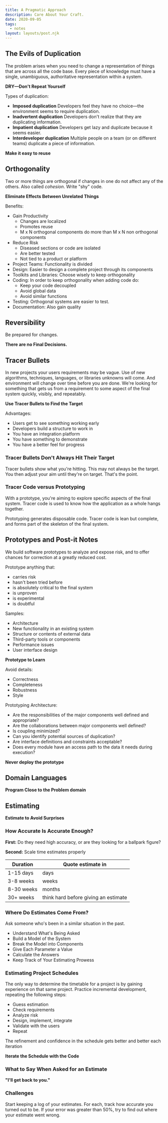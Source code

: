 ```yaml
---
title: A Pragmatic Approach
description: Care About Your Craft.
date: 2020-09-05
tags:
  - notes
layout: layouts/post.njk
---
```


## The Evils of Duplication

The problem arises when you need to change a representation of things that are across all the code base.
Every piece of knowledge must have a single, unambiguous, authoritative representation within a system.

**DRY—Don't Repeat Yourself**

Types of duplication:

- **Imposed duplication** Developers feel they have no choice—the environment seems to require duplication.
- **Inadvertent duplication** Developers don't realize that they are duplicating information.
- **Impatient duplication** Developers get lazy and duplicate because it seems easier.
- **Interdeveloper duplication** Multiple people on a team (or on different teams) duplicate a piece of information.

**Make it easy to reuse**

## Orthogonality

Two or more things are orthogonal if changes in one do not affect any of the others. Also called _cohesion_.
Write "shy" code.

**Eliminate Effects Between Unrelated Things**

Benefits:

- Gain Productivity
  - Changes are localized
  - Promotes reuse
  - M x N orthogonal components do more than M x N non orthogonal components
- Reduce Risk
  - Diseased sections or code are isolated
  - Are better tested
  - Not tied to a product or platform
- Project Teams: Functionality is divided
- Design: Easier to design a complete project through its components
- Toolkits and Libraries: Choose wisely to keep orthogonality
- Coding: In order to keep orthogonality when adding code do:
  - Keep your code decoupled
  - Avoid global data
  - Avoid similar functions
- Testing: Orthogonal systems are easier to test.
- Documentation: Also gain quality

## Reversibility

Be prepared for changes.

**There are no Final Decisions.**

## Tracer Bullets

In new projects your users requirements may be vague. Use of new algorithms, techniques, languages, or libraries unknowns will come. And environment will change over time before you are done.
We're looking for something that gets us from a requirement to some aspect of the final system quickly, visibly, and repeatably.

**Use Tracer Bullets to Find the Target**

Advantages:

- Users get to see something working early
- Developers build a structure to work in
- You have an integration platform
- You have something to demonstrate
- You have a better feel for progress

### Tracer Bullets Don't Always Hit Their Target

Tracer bullets show what you're hitting. This may not always be the target. You then adjust your aim until they're on target. That's the point.

### Tracer Code versus Prototyping

With a prototype, you're aiming to explore specific aspects of the final system.
Tracer code is used to know how the application as a whole hangs together.

Prototyping generates disposable code.
Tracer code is lean but complete, and forms part of the skeleton of the final system.

## Prototypes and Post-it Notes

We build software prototypes to analyze and expose risk, and to offer chances for correction at a greatly reduced cost.

Prototype anything that:

- carries risk
- hasn't been tried before
- is absolutely critical to the final system
- is unproven
- is experimental
- is doubtful

Samples:

- Architecture
- New functionality in an existing system
- Structure or contents of external data
- Third-party tools or components
- Performance issues
- User interface design

**Prototype to Learn**

Avoid details:

- Correctness
- Completeness
- Robustness
- Style

Prototyping Architecture:

- Are the responsibilities of the major components well defined and appropriate?
- Are the collaborations between major components well defined?
- Is coupling minimized?
- Can you identify potential sources of duplication?
- Are interface definitions and constraints acceptable?
- Does every module have an access path to the data it needs during execution?

**Never deploy the prototype**

## Domain Languages

**Program Close to the Problem domain**

## Estimating

**Estimate to Avoid Surprises**

### How Accurate Is Accurate Enough?

**First:** Do they need high accuracy, or are they looking for a ballpark figure?

**Second:** Scale time estimates properly

| Duration   | Quote estimate in                    |
| ---------- | ------------------------------------ |
| 1-15 days  | days                                 |
| 3-8 weeks  | weeks                                |
| 8-30 weeks | months                               |
| 30+ weeks  | think hard before giving an estimate |

### Where Do Estimates Come From?

Ask someone who's been in a similar situation in the past.

- Understand What's Being Asked
- Build a Model of the System
- Break the Model into Components
- Give Each Parameter a Value
- Calculate the Answers
- Keep Track of Your Estimating Prowess

### Estimating Project Schedules

The only way to determine the timetable for a project is by gaining experience on that same project.
Practice incremental development, repeating the following steps:

- Guess estimation
- Check requirements
- Analyze risk
- Design, implement, integrate
- Validate with the users
- Repeat

The refinement and confidence in the schedule gets better and better each iteration

**Iterate the Schedule with the Code**

### What to Say When Asked for an Estimate

**"I'll get back to you."**

### Challenges

Start keeping a log of your estimates. For each, track how accurate you turned out to be. If your error was greater than 50%, try to find out where your estimate went wrong.

